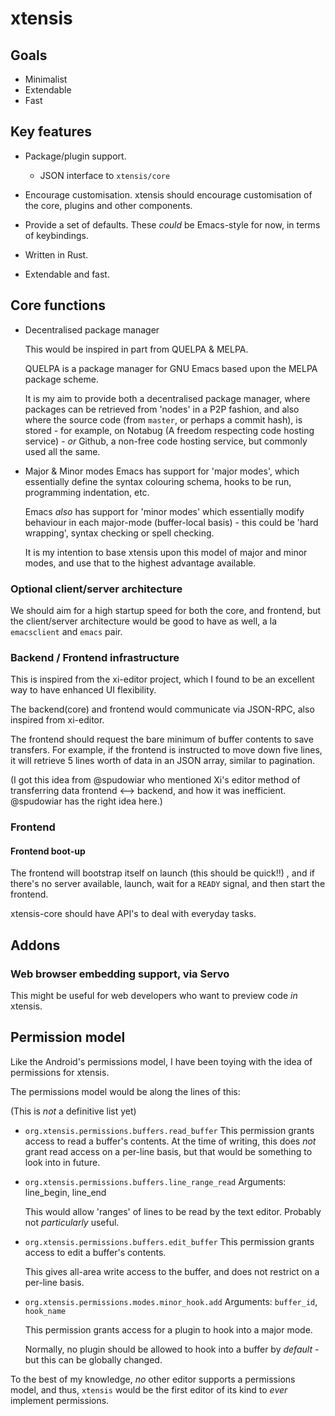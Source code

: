 # xtensis

## Goals

- Minimalist
- Extendable
- Fast

## Key features

- Package/plugin support.
  - JSON interface to `xtensis/core`

- Encourage customisation.
  xtensis should encourage customisation of the core, plugins and
  other components.

- Provide a set of defaults.
  These *could* be Emacs-style for now, in terms of keybindings.

- Written in Rust.

- Extendable and fast.

## Core functions

- Decentralised package manager

  This would be inspired in part from QUELPA & MELPA.

  QUELPA is a package manager for GNU Emacs based upon the MELPA package
  scheme.

  It is my aim to provide both a decentralised package manager, where
  packages can be retrieved from 'nodes' in a P2P fashion, and also
  where the source code (from `master`, or perhaps a commit hash), is
  stored - for example, on Notabug (A freedom respecting code hosting
  service) - *or* Github, a non-free code hosting service, but commonly
  used all the same.

- Major & Minor modes
    Emacs has support for 'major modes', which essentially define the
    syntax colouring schema, hooks to be run, programming indentation,
    etc.

    Emacs *also* has support for 'minor modes' which essentially
    modify behaviour in each major-mode (buffer-local basis) - this
    could be 'hard wrapping', syntax checking or spell checking.

    It is my intention to base xtensis upon this model of major and minor
    modes, and use that to the highest advantage available.

### Optional client/server architecture

We should aim for a high startup speed for both the core, and
frontend, but the client/server architecture would be good to have as
well, a la `emacsclient` and `emacs` pair.

### Backend / Frontend infrastructure

This is inspired from the xi-editor project, which I found to
be an excellent way to have enhanced UI flexibility.

The backend(core) and frontend would communicate via JSON-RPC, also
inspired from xi-editor.

The frontend should request the bare minimum of buffer contents to
save transfers. For example, if the frontend is instructed to move
down five lines, it will retrieve 5 lines worth of data in an JSON
array, similar to pagination.

(I got this idea from @spudowiar who mentioned Xi's editor method of
transferring data frontend <--> backend, and how it was
inefficient. @spudowiar has the right idea here.)

### Frontend

#### Frontend boot-up

The frontend will bootstrap itself on launch (this should be quick!!)
, and if there's no server available, launch, wait for a `READY`
signal, and then start the frontend.

xtensis-core should have API's to deal with everyday tasks.

## Addons

### Web browser embedding support, via Servo

This might be useful for web developers who want to preview code *in*
xtensis.

## Permission model

Like the Android's permissions model, I have been toying with the idea
of permissions for xtensis.

The permissions model would be along the lines of this:

(This is *not* a definitive list yet)

- `org.xtensis.permissions.buffers.read_buffer`
   This permission grants access to read a buffer's contents.
   At the time of writing, this does *not* grant read access on a
   per-line basis, but that would be something to look into in future.

- `org.xtensis.permissions.buffers.line_range_read`
  Arguments: line_begin, line_end
  
  This would allow 'ranges' of lines to be read by the text editor.
  Probably not _particularly_ useful.

- `org.xtensis.permissions.buffers.edit_buffer`
  This permission grants access to edit a buffer's contents.

  This gives all-area write access to the buffer, and does not
  restrict on a per-line basis.

- `org.xtensis.permissions.modes.minor_hook.add`
  Arguments: `buffer_id`, `hook_name`

  This permission grants access for a plugin to hook into a major
  mode.

  Normally, no plugin should be allowed to hook into a buffer by
  *default* - but this can be globally changed.

To the best of my knowledge, *no* other editor supports a permissions
model, and thus, `xtensis` would be the first editor of its kind to
*ever* implement permissions.
